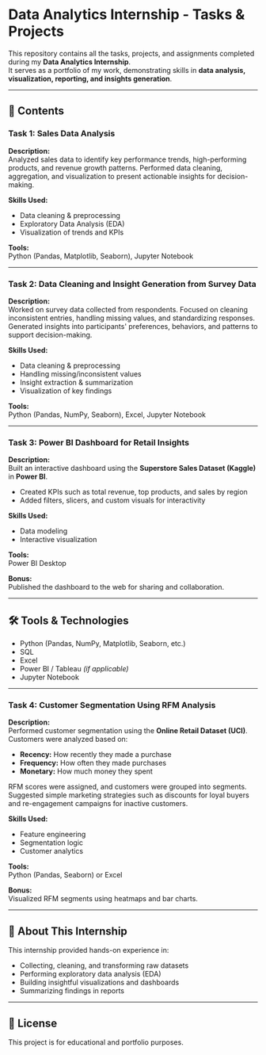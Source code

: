# Data Analytics Internship - Tasks & Projects

This repository contains all the tasks, projects, and assignments completed during my **Data Analytics Internship**.  
It serves as a portfolio of my work, demonstrating skills in **data analysis, visualization, reporting, and insights generation**.

---

## 📂 Contents

### **Task 1: Sales Data Analysis**

**Description:**  
Analyzed sales data to identify key performance trends, high-performing products, and revenue growth patterns. Performed data cleaning, aggregation, and visualization to present actionable insights for decision-making.

**Skills Used:**  
- Data cleaning & preprocessing  
- Exploratory Data Analysis (EDA)  
- Visualization of trends and KPIs  

**Tools:**  
Python (Pandas, Matplotlib, Seaborn), Jupyter Notebook  

---

### **Task 2: Data Cleaning and Insight Generation from Survey Data**

**Description:**  
Worked on survey data collected from respondents. Focused on cleaning inconsistent entries, handling missing values, and standardizing responses. Generated insights into participants' preferences, behaviors, and patterns to support decision-making.

**Skills Used:**  
- Data cleaning & preprocessing  
- Handling missing/inconsistent values  
- Insight extraction & summarization  
- Visualization of key findings  

**Tools:**  
Python (Pandas, NumPy, Seaborn), Excel, Jupyter Notebook  

---

### **Task 3: Power BI Dashboard for Retail Insights**

**Description:**  
Built an interactive dashboard using the **Superstore Sales Dataset (Kaggle)** in **Power BI**.  
- Created KPIs such as total revenue, top products, and sales by region  
- Added filters, slicers, and custom visuals for interactivity  

**Skills Used:**  
- Data modeling  
- Interactive visualization  

**Tools:**  
Power BI Desktop  

**Bonus:**  
Published the dashboard to the web for sharing and collaboration.  

---

## 🛠 Tools & Technologies
- Python (Pandas, NumPy, Matplotlib, Seaborn, etc.)  
- SQL  
- Excel  
- Power BI / Tableau *(if applicable)*  
- Jupyter Notebook  

---

### **Task 4: Customer Segmentation Using RFM Analysis**

**Description:**  
Performed customer segmentation using the **Online Retail Dataset (UCI)**. Customers were analyzed based on:  
- **Recency:** How recently they made a purchase  
- **Frequency:** How often they made purchases  
- **Monetary:** How much money they spent  

RFM scores were assigned, and customers were grouped into segments. Suggested simple marketing strategies such as discounts for loyal buyers and re-engagement campaigns for inactive customers.

**Skills Used:**  
- Feature engineering  
- Segmentation logic  
- Customer analytics  

**Tools:**  
Python (Pandas, Seaborn) or Excel  

**Bonus:**  
Visualized RFM segments using heatmaps and bar charts.  

---

## 📌 About This Internship
This internship provided hands-on experience in:  
- Collecting, cleaning, and transforming raw datasets  
- Performing exploratory data analysis (EDA)  
- Building insightful visualizations and dashboards  
- Summarizing findings in reports  

---

## 📄 License
This project is for educational and portfolio purposes.  
